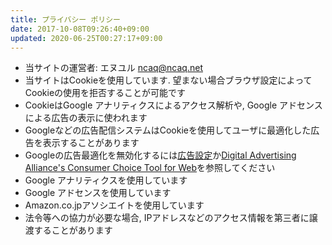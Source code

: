 ```yaml
---
title: プライバシー ポリシー
date: 2017-10-08T09:26:40+09:00
updated: 2020-06-25T00:27:17+09:00
---
```


* 当サイトの運営者: エヌユル <ncaq@ncaq.net>
* 当サイトはCookieを使用しています. 望まない場合ブラウザ設定によってCookieの使用を拒否することが可能です
* CookieはGoogle アナリティクスによるアクセス解析や, Google アドセンスによる広告の表示に使われます
* Googleなどの広告配信システムはCookieを使用してユーザに最適化した広告を表示することがあります
* Googleの広告最適化を無効化するには[広告設定](https://adssettings.google.com/authenticated)か[Digital Advertising Alliance's Consumer Choice Tool for Web](http://optout.aboutads.info/#!/)を参照してください
* Google アナリティクスを使用しています
* Google アドセンスを使用しています
* Amazon.co.jpアソシエイトを使用しています
* 法令等への協力が必要な場合, IPアドレスなどのアクセス情報を第三者に譲渡することがあります
